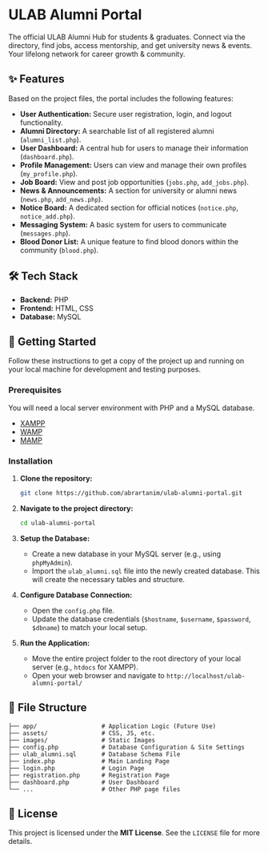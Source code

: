 # ULAB Alumni Portal

The official ULAB Alumni Hub for students & graduates. Connect via the directory, find jobs, access mentorship, and get university news & events. Your lifelong network for career growth & community.

## ✨ Features

Based on the project files, the portal includes the following features:

  * **User Authentication:** Secure user registration, login, and logout functionality.
  * **Alumni Directory:** A searchable list of all registered alumni (`alumni_list.php`).
  * **User Dashboard:** A central hub for users to manage their information (`dashboard.php`).
  * **Profile Management:** Users can view and manage their own profiles (`my_profile.php`).
  * **Job Board:** View and post job opportunities (`jobs.php`, `add_jobs.php`).
  * **News & Announcements:** A section for university or alumni news (`news.php`, `add_news.php`).
  * **Notice Board:** A dedicated section for official notices (`notice.php`, `notice_add.php`).
  * **Messaging System:** A basic system for users to communicate (`messages.php`).
  * **Blood Donor List:** A unique feature to find blood donors within the community (`blood.php`).

## 🛠️ Tech Stack

  * **Backend:** PHP
  * **Frontend:** HTML, CSS
  * **Database:** MySQL

## 🚀 Getting Started

Follow these instructions to get a copy of the project up and running on your local machine for development and testing purposes.

### Prerequisites

You will need a local server environment with PHP and a MySQL database.

  * [XAMPP](https://www.apachefriends.org/index.html)
  * [WAMP](https://www.wampserver.com/en/)
  * [MAMP](https://www.mamp.info/en/mamp/)

### Installation

1.  **Clone the repository:**

    ```sh
    git clone https://github.com/abrartanim/ulab-alumni-portal.git
    ```

2.  **Navigate to the project directory:**

    ```sh
    cd ulab-alumni-portal
    ```

3.  **Setup the Database:**

      * Create a new database in your MySQL server (e.g., using `phpMyAdmin`).
      * Import the `ulab_alumni.sql` file into the newly created database. This will create the necessary tables and structure.

4.  **Configure Database Connection:**

      * Open the `config.php` file.
      * Update the database credentials (`$hostname`, `$username`, `$password`, `$dbname`) to match your local setup.

5.  **Run the Application:**

      * Move the entire project folder to the root directory of your local server (e.g., `htdocs` for XAMPP).
      * Open your web browser and navigate to `http://localhost/ulab-alumni-portal/`

## 📁 File Structure

```
├── app/                  # Application Logic (Future Use)
├── assets/               # CSS, JS, etc.
├── images/               # Static Images
├── config.php            # Database Configuration & Site Settings
├── ulab_alumni.sql       # Database Schema File
├── index.php             # Main Landing Page
├── login.php             # Login Page
├── registration.php      # Registration Page
├── dashboard.php         # User Dashboard
└── ...                   # Other PHP page files
```

## 📄 License

This project is licensed under the **MIT License**. See the `LICENSE` file for more details.
